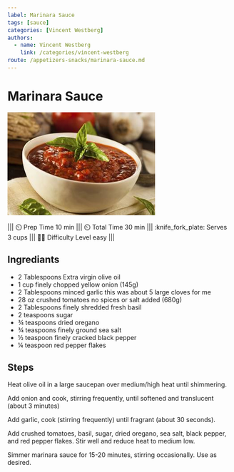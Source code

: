 ```yaml
---
label: Marinara Sauce
tags: [sauce]
categories: [Vincent Westberg]
authors:
  - name: Vincent Westberg
    link: /categories/vincent-westberg
route: /appetizers-snacks/marinara-sauce.md
---
```



# Marinara Sauce
![](/src/static/banners/marinara.jpeg)

||| :timer_clock: Prep Time
 10 min
||| :timer_clock: Total Time
30 min
||| :knife_fork_plate: Serves
3 cups
||| :cook: Difficulty Level
easy
|||

## Ingrediants
- 2 Tablespoons Extra virgin olive oil
- 1 cup finely chopped yellow onion (145g)
- 2 Tablespoons minced garlic this was about 5 large cloves for me
- 28 oz crushed tomatoes no spices or salt added (680g)
- 2 Tablespoons finely shredded fresh basil
- 2 teaspoons sugar
- ¾ teaspoons dried oregano
- ¾ teaspoons finely ground sea salt
- ½ teaspoon finely cracked black pepper
- ¼ teaspoon red pepper flakes

## Steps

Heat olive oil in a large saucepan over medium/high heat until shimmering.

Add onion and cook, stirring frequently, until softened and translucent (about 3 minutes)

Add garlic, cook (stirring frequently) until fragrant (about 30 seconds).

Add crushed tomatoes, basil, sugar, dried oregano, sea salt, black pepper, and red pepper flakes. Stir well and reduce heat to medium low.

Simmer marinara sauce for 15-20 minutes, stirring occasionally. Use as desired.




<!--- Different Styles of Resources for Bottom of Recipe
## Resources 
[!ref target="blank" text="Recipe"](https://www.tastesoflizzyt.com/spiced-cranberry-apple-cider/)
[!ref target="blank" text="Archive"](https://archive.is/xONP1)

## Resources
==- Recipe (front)
![](/static/recipes/butter-pecan-cake-front.jpg)
==- Recipe (back)
![](/static/recipes/butter-pecan-cake-back.jpg)

-->

